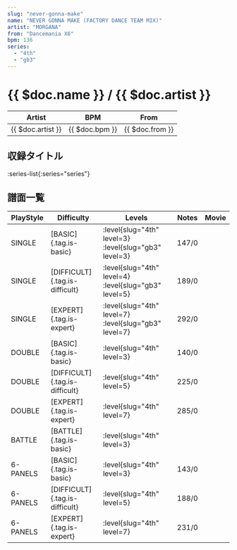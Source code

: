 ```yaml
---
slug: "never-gonna-make"
name: "NEVER GONNA MAKE (FACTORY DANCE TEAM MIX)"
artist: "MORGANA"
from: "Dancemania X6"
bpm: 136
series:
  - "4th"
  - "gb3"
---
```


# {{ $doc.name }} / {{ $doc.artist }}

|Artist|BPM|From|
|------|---|----|
|{{ $doc.artist }}|{{ $doc.bpm }}|{{ $doc.from }}|

## 収録タイトル

:series-list{:series="series"}

## 譜面一覧

|PlayStyle|Difficulty|Levels|Notes|Movie|
|---------|----------|------|-----|-----|
|SINGLE|[BASIC]{.tag.is-basic}|<div class="field is-grouped is-grouped-multiline">:level{slug="4th" level=3} :level{slug="gb3" level=3}</div>|147/0||
|SINGLE|[DIFFICULT]{.tag.is-difficult}|<div class="field is-grouped is-grouped-multiline">:level{slug="4th" level=4} :level{slug="gb3" level=5}</div>|189/0||
|SINGLE|[EXPERT]{.tag.is-expert}|<div class="field is-grouped is-grouped-multiline">:level{slug="4th" level=7} :level{slug="gb3" level=7}</div>|292/0||
|DOUBLE|[BASIC]{.tag.is-basic}|<div class="field is-grouped is-grouped-multiline">:level{slug="4th" level=3}</div>|140/0||
|DOUBLE|[DIFFICULT]{.tag.is-difficult}|<div class="field is-grouped is-grouped-multiline">:level{slug="4th" level=5}</div>|225/0||
|DOUBLE|[EXPERT]{.tag.is-expert}|<div class="field is-grouped is-grouped-multiline">:level{slug="4th" level=7}</div>|285/0||
|BATTLE|[BATTLE]{.tag.is-basic}|<div class="field is-grouped is-grouped-multiline">:level{slug="4th" level=3}</div>|||
|6-PANELS|[BASIC]{.tag.is-basic}|<div class="field is-grouped is-grouped-multiline">:level{slug="4th" level=3}</div>|143/0||
|6-PANELS|[DIFFICULT]{.tag.is-difficult}|<div class="field is-grouped is-grouped-multiline">:level{slug="4th" level=5}</div>|188/0||
|6-PANELS|[EXPERT]{.tag.is-expert}|<div class="field is-grouped is-grouped-multiline">:level{slug="4th" level=7}</div>|231/0||
